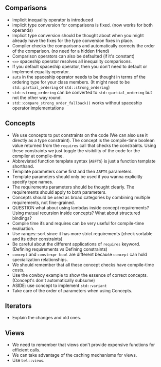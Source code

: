 ## Comparisons
- Implicit inequality operator is introduced
- implicit type conversion for comparisons is fixed. (now works for both operands)
- Implicit type conversion should be thought about when you might already have the fixes for the type conversion fixes in place.
- Compiler checks the comparisons and automatically corrects the order of the comparison. (no need for a hidden friend)
- Comparison operators can also be defaulted (if it's constant)
- `<=>` spaceship operator resolves all inequality comparisons.
- If you default spaceship operator, then you don't need to default or implement equality operator.
- `auto` in the spaceship operator needs to be thought in terms of the ordering type for your class members. (It might need to be `std::partial_ordering` or `std::strong_ordering`)
- `std::strong_ordering` can be converted to `std::partial_ordering` but not the other way round.
- `std::compare_strong_order_fallback()` works without spaceship operator implementations 

## Concepts
- We use concepts to put constraints on the code (We can also use it directly as a type constraint). The concept is the compile-time boolean value returned from the `requires` call that checks the constraints. Using these constraints we just toggle the visibility of the code for the compiler at compile-time. 
- Abbreviated function template syntax (`ABFTS`) is just a function template shorthand.
- Template parameters come first and then `ABFTS` parameters.
- Template parameters should only be used if you wanna explicitly specify type names.
- The requirements parameters should be thought clearly. The requirements should apply to both parameters. 
- Concepts should be used as broad categories by combining multiple requirements, not fine-grained.
- QUESTION what about using lambdas inside concept requirements? Using mutual recursion inside concepts? What about structured bindings?
- Compile time ifs and requires can be very useful for compile-time evaluation.
- Use ranges::sort since it has more strict requirements (check sortable and its other constraints)
- Be careful about the different applications of `requires` keyword. (Defining requirements vs Defining constraints)
- `concept` and `constexpr bool` are different because `concept` can hold specialization relationships.
- We should remember that all these concept checks have compile-time costs.
- Use the cowboy example to show the essence of correct concepts. (Concept's don't automatically subsume)
- ASIDE: use concept to implement `std::variant`
- Take care of the order of parameters when using Concepts.


## Iterators
- Explain the changes and old ones.

## Views
- We need to remember that views don't provide expensive functions for efficient calls.
- We can take advantage of the caching mechanisms for views.
- Use `bel::views`.
